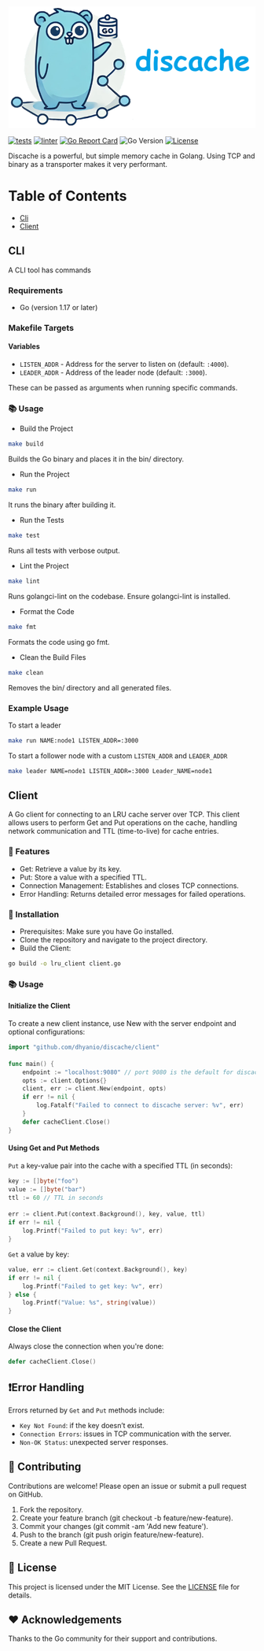 <img src="./doc/discache.png" alt="Discache" width="600"/>

[![tests](https://github.com/dhyanio/discache/actions/workflows/test.yaml/badge.svg)](https://github.com/dhyanio/discache/actions/workflows/test.yaml)
[![linter](https://github.com/dhyanio/discache/actions/workflows/linter.yaml/badge.svg)](https://github.com/dhyanio/discache/actions/workflows/linter.yaml)
[![Go Report Card](https://goreportcard.com/badge/github.com/dhyanio/discache)](https://goreportcard.com/report/github.com/dhyanio/discache)
![Go Version](https://img.shields.io/badge/go%20version-%3E=1.23-61CFDD.svg?style=flat-square)
[![License](https://img.shields.io/badge/license-MIT-green.svg)](https://opensource.org/licenses/MIT)

Discache is a powerful, but simple memory cache in Golang. Using TCP and binary as a transporter makes it very performant.

# Table of Contents
- [Cli](#cli)
- [Client](#client)

## CLI
A CLI tool has commands

### Requirements
- Go (version 1.17 or later)

### Makefile Targets
#### Variables
- `LISTEN_ADDR` - Address for the server to listen on (default: `:4000`).
- `LEADER_ADDR` - Address of the leader node (default: `:3000`).

These can be passed as arguments when running specific commands.

### 📚 Usage
- Build the Project

```bash
make build
```
Builds the Go binary and places it in the bin/ directory.

- Run the Project

```bash
make run
```
It runs the binary after building it.

- Run the Tests

```bash
make test
```
Runs all tests with verbose output.

- Lint the Project

```bash
make lint
```
Runs golangci-lint on the codebase. Ensure golangci-lint is installed.

- Format the Code

```bash
make fmt
```
Formats the code using go fmt.

- Clean the Build Files

```bash
make clean
```
Removes the bin/ directory and all generated files.

### Example Usage
To start a leader
```bash
make run NAME:node1 LISTEN_ADDR=:3000
```

To start a follower node with a custom `LISTEN_ADDR` and `LEADER_ADDR`
```bash
make leader NAME=node1 LISTEN_ADDR=:3000 Leader_NAME=node1
```

## Client
A Go client for connecting to an LRU cache server over TCP. This client allows users to perform Get and Put operations on the cache, handling network communication and TTL (time-to-live) for cache entries.

### 🔧 Features
- Get: Retrieve a value by its key.
- Put: Store a value with a specified TTL.
- Connection Management: Establishes and closes TCP connections.
- Error Handling: Returns detailed error messages for failed operations.

### 🚀 Installation
- Prerequisites: Make sure you have Go installed.
- Clone the repository and navigate to the project directory.
- Build the Client:

```bash
go build -o lru_client client.go
```
### 📚 Usage
#### Initialize the Client
To create a new client instance, use New with the server endpoint and optional configurations:

```go
import "github.com/dhyanio/discache/client"

func main() {
    endpoint := "localhost:9080" // port 9080 is the default for discache client-server
    opts := client.Options{}
    client, err := client.New(endpoint, opts)
    if err != nil {
        log.Fatalf("Failed to connect to discache server: %v", err)
    }
    defer cacheClient.Close()
}

```

#### Using Get and Put Methods
`Put` a key-value pair into the cache with a specified TTL (in seconds):

```go
key := []byte("foo")
value := []byte("bar")
ttl := 60 // TTL in seconds

err := client.Put(context.Background(), key, value, ttl)
if err != nil {
    log.Printf("Failed to put key: %v", err)
}
```

`Get` a value by key:

```go
value, err := client.Get(context.Background(), key)
if err != nil {
    log.Printf("Failed to get key: %v", err)
} else {
    log.Printf("Value: %s", string(value))
}
```
#### Close the Client
Always close the connection when you're done:

```go
defer cacheClient.Close()
```

## ❗Error Handling
Errors returned by `Get` and `Put` methods include:

- `Key Not Found`: if the key doesn’t exist.
- `Connection Errors`: issues in TCP communication with the server.
- `Non-OK Status`: unexpected server responses.

## 🤝 Contributing
Contributions are welcome! Please open an issue or submit a pull request on GitHub.
1. Fork the repository.
2. Create your feature branch (git checkout -b feature/new-feature).
3. Commit your changes (git commit -am 'Add new feature').
4. Push to the branch (git push origin feature/new-feature).
5. Create a new Pull Request.

## 📜 License

This project is licensed under the MIT License. See the [LICENSE](LICENSE) file for details.

## ❤️ Acknowledgements

Thanks to the Go community for their support and contributions.
